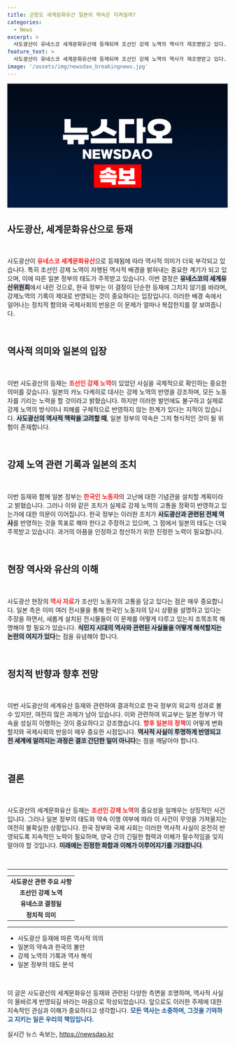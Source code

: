 ```yaml
---
title: 군함도 세계문화유산 일본의 약속은 지켜질까?
categories:
  - News
excerpt: >
  사도광산이 유네스코 세계문화유산에 등재되며 조선인 강제 노역의 역사가 재조명받고 있다. 일본 정부는 전체 역사 반영을 약속했지만, 이행 여부에 대한 회의적 시각이 제기되고 있다. 과연 진정한 역사 인식이 이루어질까? 클릭해 확인하세요!
feature_text: >
  사도광산이 유네스코 세계문화유산에 등재되며 조선인 강제 노역의 역사가 재조명받고 있다. 일본 정부는 전체 역사 반영을 약속했지만, 이행 여부에 대한 회의적 시각이 제기되고 있다. 과연 진정한 역사 인식이 이루어질까? 클릭해 확인하세요!
image: '/assets/img/newsdao_breakingnews.jpg'
---
```


<p><img src="/assets/img/newsdao_breakingnews.jpg" alt="cryptoinkorea 속보" /></p>

<h2 data-ke-size="size26">사도광산, 세계문화유산으로 등재</h2>

<p data-ke-size="size16">&nbsp;</p>

<p>사도광산이 <b><span style="color: #ee2323;">유네스코 세계문화유산</span></b>으로 등재됨에 따라 역사적 의미가 더욱 부각되고 있습니다. 특히 조선인 강제 노역이 자행된 역사적 배경을 밝혀내는 중요한 계기가 되고 있으며, 이에 따른 일본 정부의 태도가 주목받고 있습니다. 이번 결정은 <b><span style="background-color: #21538527;">유네스코의 세계유산위원회</span></b>에서 내린 것으로, 한국 정부는 이 결정이 단순한 등재에 그치지 않기를 바라며, 강제노역의 기록이 제대로 반영되는 것이 중요하다는 입장입니다. 이러한 배경 속에서 일어나는 정치적 함의와 국제사회의 반응은 이 문제가 얼마나 복잡한지를 잘 보여줍니다. </p>

<p data-ke-size="size16">&nbsp;</p>

<h2 data-ke-size="size26">역사적 의미와 일본의 입장</h2>

<p data-ke-size="size16">&nbsp;</p>

<p>이번 사도광산의 등재는 <b><span style="color: #ee2323;">조선인 강제 노역</span></b>이 있었던 사실을 국제적으로 확인하는 중요한 의미를 갖습니다. 일본의 카노 다케히로 대사는 강제 노역의 반영을 강조하며, 모든 노동자를 기리는 노력을 할 것이라고 밝혔습니다. 하지만 이러한 발언에도 불구하고 실제로 강제 노역의 방식이나 피해를 구체적으로 반영하지 않는 한계가 있다는 지적이 있습니다. <b><span style="background-color: #21538527;">사도광산의 역사적 맥락을 고려할 때</span></b>, 일본 정부의 약속은 그저 형식적인 것이 될 위험이 존재합니다. </p>

<p data-ke-size="size16">&nbsp;</p>

<h2 data-ke-size="size26">강제 노역 관련 기록과 일본의 조치</h2>

<p data-ke-size="size16">&nbsp;</p>

<p>이번 등재와 함께 일본 정부는 <b><span style="color: #ee2323;">한국인 노동자</span></b>의 고난에 대한 기념관을 설치할 계획이라고 밝혔습니다. 그러나 이와 같은 조치가 실제로 강제 노역의 고통을 정확히 반영하고 있는가에 대한 의문이 이어집니다. 한국 정부는 이러한 조치가 <b><span style="background-color: #21538527;">사도광산과 관련된 전체 역사</span></b>를 반영하는 것을 목표로 해야 한다고 주장하고 있으며, 그 점에서 일본의 태도는 더욱 주목받고 있습니다. 과거의 아픔을 인정하고 청산하기 위한 진정한 노력이 필요합니다.  </p>

<p data-ke-size="size16">&nbsp;</p>

<h2 data-ke-size="size26">현장 역사와 유산의 이해</h2>

<p data-ke-size="size16">&nbsp;</p>

<p>사도광산 현장의 <b><span style="color: #ee2323;">역사 자료</span></b>가 조선인 노동자의 고통을 담고 있다는 점은 매우 중요합니다. 일본 측은 이미 여러 전시물을 통해 한국인 노동자의 당시 상황을 설명하고 있다는 주장을 하면서, 새롭게 설치된 전시물들이 이 문제를 어떻게 다루고 있는지 조목조목 해명해야 할 필요가 있습니다. <b><span style="background-color: #21538527;">식민지 시대의 역사와 관련된 사실들을 어떻게 해석할지는 논란의 여지가 있다</span></b>는 점을 유념해야 합니다. </p>

<p data-ke-size="size16">&nbsp;</p>

<h2 data-ke-size="size26">정치적 반향과 향후 전망</h2>

<p data-ke-size="size16">&nbsp;</p>

<p>이번 사도광산의 세계유산 등재와 관련하여 결과적으로 한국 정부의 외교적 성과로 볼 수 있지만, 여전히 많은 과제가 남아 있습니다. 이와 관련하여 외교부는 일본 정부가 약속을 성실히 이행하는 것이 중요하다고 강조했습니다. <b><span style="color: #ee2323;">향후 일본의 정책</span></b>이 어떻게 변화할지와 국제사회의 반응이 매우 중요한 시점입니다. <b><span style="background-color: #21538527;">역사적 사실이 투명하게 반영되고 전 세계에 알려지는 과정은 결코 간단한 일이 아니다</span></b>는 점을 깨달아야 합니다. </p>

<p data-ke-size="size16">&nbsp;</p>

<h2 data-ke-size="size26">결론</h2>

<p data-ke-size="size16">&nbsp;</p>

<p>사도광산의 세계문화유산 등재는 <b><span style="color: #ee2323;">조선인 강제 노역</span></b>의 중요성을 일깨우는 상징적인 사건입니다. 그러나 일본 정부의 태도와 약속 이행 여부에 따라 이 사건이 무엇을 가져올지는 여전히 불확실한 상황입니다. 한국 정부와 국제 사회는 이러한 역사적 사실이 온전히 반영되도록 지속적인 노력이 필요하며, 양국 간의 긴밀한 협력과 이해가 필수적임을 잊지 말아야 할 것입니다. <b><span style="background-color: #21538527;">미래에는 진정한 화합과 이해가 이루어지기를 기대합니다</span></b>. </p>

<p data-ke-size="size16">&nbsp;</p>

<hr />

<table style="width: 100%; border-collapse: collapse;">
    <tbody>
        <tr>
            <td style="text-align: center; height: 17px;"><b>사도광산 관련 주요 사항</b></td>
        </tr>
        <tr>
            <td style="text-align: center; height: 17px;"><b>조선인 강제 노역</b></td>
        </tr>
        <tr>
            <td style="text-align: center; height: 17px;"><b>유네스코 결정일</b></td>
        </tr>
        <tr>
            <td style="text-align: center; height: 17px;"><b>정치적 의미</b></td>
        </tr>
    </tbody>
</table> 

<hr />

<ul>
    <li>사도광산 등재에 따른 역사적 의의</li>
    <li>일본의 약속과 한국의 불만</li>
    <li>강제 노역의 기록과 역사 해석</li>
    <li>일본 정부의 태도 분석</li>
</ul> 

<p data-ke-size="size16">&nbsp;</p> 

<p>이 글은 사도광산의 세계문화유산 등재와 관련된 다양한 측면을 조명하며, 역사적 사실이 올바르게 반영되길 바라는 마음으로 작성되었습니다. 앞으로도 이러한 주제에 대한 지속적인 관심과 이해가 중요하다고 생각합니다. <b><span style="color: #1a5490;">모든 역사는 소중하며, 그것을 기억하고 지키는 일은 우리의 책임입니다.</span></b></p>
실시간 뉴스 속보는, <a href="https://newsdao.kr" rel="dofollow">https://newsdao.kr</a>


